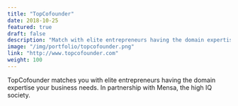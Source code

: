 ```yaml
---
title: "TopCofounder"
date: 2018-10-25
featured: true
draft: false
description: "Match with elite entrepreneurs having the domain expertise your business needs. In partnership with Mensa, the high IQ society."
image: "/img/portfolio/topcofounder.png"
link: "http://www.topcofounder.com"
weight: 100
---
```


TopCofounder matches you with elite entrepreneurs having the domain expertise your business needs. In partnership with Mensa, the high IQ society.

